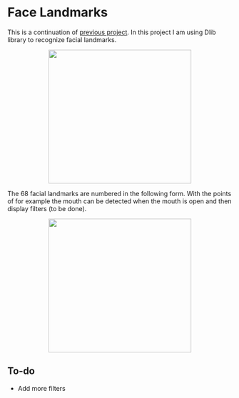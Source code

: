 # Face Landmarks
This is a continuation of [previous project](https://github.com/OlaPietka/SnapchatFilters_Py--In-process--).
In this project I am using Dlib library to recognize facial landmarks.

<p align="center">
  <img width="320" height="300" src="https://i.imgur.com/0IVYUcx.png">
</p>

The 68 facial landmarks are numbered in the following form. With the points of for example the mouth can be detected when the mouth is open and then display filters (to be done).

<p align="center">
  <img width="320" height="300" src="https://i.imgur.com/Co2CnD6.jpg">
</p>

## To-do
* Add more filters
